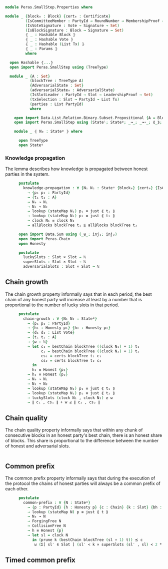 ```agda
module Peras.SmallStep.Properties where
```

<!--
```agda
open import Data.Bool using (Bool)
open import Data.List using (List)
open import Data.Maybe using (just)
open import Data.Nat using (ℕ; _∸_; _<_; _≤_; _≥_; _*_; _+_)
open import Data.Product using (Σ; _,_; ∃; Σ-syntax; ∃-syntax; _×_; proj₁; proj₂)

open import Peras.Block using (PartyId; Honesty; Block; Slot; Tx; PartyIdO; Certificate)
open import Peras.Chain using (RoundNumber; Vote)
open import Peras.Crypto
open import Peras.Params using (Params)

open import Data.Tree.AVL.Map PartyIdO as M using (Map; lookup; insert; empty)

import Relation.Binary.PropositionalEquality as Eq
open Eq using (_≡_; refl; cong; sym; subst; trans)
```
-->

```agda
module _ {block₀ : Block} {cert₀ : Certificate}
         (IsCommitteeMember : PartyId → RoundNumber → MembershipProof → Set)
         (IsVoteSignature : Vote → Signature → Set)
         (IsBlockSignature : Block → Signature → Set)
         ⦃ _ : Hashable Block ⦄
         ⦃ _ : Hashable Vote ⦄
         ⦃ _ : Hashable (List Tx) ⦄
         ⦃ _ : Params ⦄
         where

  open Hashable ⦃...⦄
  open import Peras.SmallStep using (TreeType)

  module _ {A : Set}
           (blockTree : TreeType A)
           {AdversarialState : Set}
           (adversarialState₀ : AdversarialState)
           (IsSlotLeader : PartyId → Slot → LeadershipProof → Set)
           (txSelection : Slot → PartyId → List Tx)
           (parties : List PartyId)
           where

    open import Data.List.Relation.Binary.Subset.Propositional {A = Block} using (_⊆_)
    open import Peras.SmallStep using (Stateˡ; Stateᵍ; _↝_; _↝⋆_; ⟪_⟫; CollisionFree; ForgingFree)
```
```agda
    module _ ⦃ N₀ : Stateᵍ ⦄ where

      open TreeType
      open Stateᵍ
```
### Knowledge propagation

The lemma describes how knowledge is propagated between honest parties in the system.

```agda
      postulate
        knowledge-propagation : ∀ {N₁ N₂ : Stateᵍ {block₀} {cert₀} {IsCommitteeMember} {IsVoteSignature} {IsBlockSignature} {A} {blockTree} {AdversarialState} {adversarialState₀} {IsSlotLeader} {txSelection} {parties}}
          → {p₁ p₂ : PartyId}
          → {t₁ t₂ : A}
          → N₀ ↝ N₁
          → N₁ ↝ N₂
          → lookup (stateMap N₁) p₁ ≡ just ⟪ t₁ ⟫
          → lookup (stateMap N₁) p₂ ≡ just ⟪ t₂ ⟫
          → clock N₁ ≡ clock N₂
          → allBlocks blockTree t₁ ⊆ allBlocks blockTree t₂
```

```agda
      open import Data.Sum using (_⊎_; inj₁; inj₂)
      open import Peras.Chain
      open Honesty

      postulate
        luckySlots : Slot × Slot → ℕ
        superSlots : Slot × Slot → ℕ
        adversarialSlots : Slot × Slot → ℕ
```
## Chain growth

The chain growth property informally says that in each period, the best chain of any honest
party will increase at least by a number that is proportional to the number of lucky slots in
that period.

```agda
      postulate
        chain-growth : ∀ {N₁ N₂ : Stateᵍ}
          → {p₁ p₂ : PartyId}
          → {h₁ : Honesty p₁} {h₂ : Honesty p₂}
          → {d₁ d₂ : List Vote}
          → {t₁ t₂ : A}
          → {w : ℕ}
          → let c₁ = bestChain blockTree ((clock N₁) ∸ 1) t₁
                c₂ = bestChain blockTree ((clock N₂) ∸ 1) t₂
                cs₁ = certs blockTree t₁ c₁
                cs₂ = certs blockTree t₂ c₂
            in
            h₁ ≡ Honest {p₁}
          → h₂ ≡ Honest {p₂}
          → N₀ ↝ N₁
          → N₁ ↝ N₂
          → lookup (stateMap N₁) p₁ ≡ just ⟪ t₁ ⟫
          → lookup (stateMap N₁) p₂ ≡ just ⟪ t₂ ⟫
          → luckySlots (clock N₁ , clock N₂) ≥ w
          → ∥ c₁ , cs₁ ∥ + w ≤ ∥ c₂ , cs₂ ∥
```

## Chain quality

The chain quality property informally says that within any chunk of consecutive blocks in an
honest party's best chain, there is an honest share of blocks. This share is proportional to
the difference between the number of honest and adversarial slots.

```agda

```

## Common prefix

The common prefix property informally says that during the execution of the protocol the
chains of honest parties will always be a common prefix of each other.

```agda
      postulate
        common-prefix : ∀ {N : Stateᵍ}
          → {p : PartyId} {h : Honesty p} {c : Chain} {k : Slot} {bh : List Block} {t : A}
          → lookup (stateMap N) p ≡ just ⟪ t ⟫
          → N₀ ↝ N
          → ForgingFree N
          → CollisionFree N
          → h ≡ Honest {p}
          → let sl = clock N
            in (prune k (bestChain blockTree (sl ∸ 1) t)) ⪯ c
             ⊎ (Σ[ sl′ ∈ Slot ] (sl′ < k × superSlots (sl′ , sl) < 2 * adversarialSlots (sl′ , sl)))
```
## Timed common prefix

```agda

```
